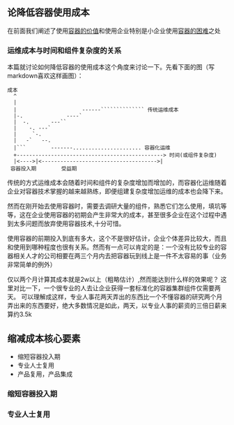 ## 论降低容器使用成本

在前面我们阐述了使用[容器的价值](worth-of-container.md)和使用企业特别是小企业使用[容器的困难](trouble-of-using-containers.md)之处

### 运维成本与时间和组件复杂度的关系

本篇就讨论如何降低容器的使用成本这个角度来讨论一下。先看下面的图（写markdown喜欢这样画图）：

```
成本
  ^
  |                                               
  |                     ------`````````````` 传统运维成本    
  |-.              ----`                           
  |  -.       ---``                                   
  |    -. ---`                                       
  |     `-.                                       
  |   -`   --.                                    
  |```        -------...................... 容器化运维                           
  +-----------------------------------------------> 时间(或组件复杂度)
  |<---->|<------------------------------------->|
 容器投入期        受益期
```

传统的方式运维成本会随着时间和组件的复杂度增加而增加的，而容器化运维随着企业对容器技术掌握的越来越熟练，即便组建复杂度增加运维的成本也会降下来。

然而在刚开始去使用容器时，需要去调研大量的组件，熟悉它们怎么使用，填坑等等，这在企业使用容器的初期会产生非常大的成本，甚至很多企业在这个过程中遇到太多问题而放弃使用容器技术,十分可惜。

使用容器的前期投入到底有多大，这个不是很好估计，企业个体差异比较大，而且和使用到哪种程度也很有关系。然而有一点可以肯定的是：一个没有比较专业的容器相关人才的公司相要在两三个月内去把容器玩到线上是一件不太容易的事（业务非常简单的例外）

仅以两个月计算其成本就是2w以上（粗略估计）,然而能达到什么样的效果呢？ 这里对比一下，一个很专业的人去让企业获得一套标准化的容器集群组件仅需要两天。  可以理解成这样，专业人事花两天弄出的东西比一个不懂容器的研究两个月弄出来的东西要好，绝大多数情况是如此，两天，以专业人事的薪资的三倍日薪来算约3.5k

## 缩减成本核心要素
* 缩短容器投入期
* 专业人士复用
* 产品复用，产品集成

### 缩短容器投入期
### 专业人士复用
